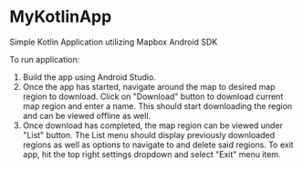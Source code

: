 # MyKotlinApp
Simple Kotlin Application utilizing Mapbox Android SDK

To run application:
1. Build the app using Android Studio.
2. Once the app has started, navigate around the map to desired map region to download. Click on "Download" button to download current map region and enter a name. This should start downloading the region and can be viewed offline as well.
3. Once download has completed, the map region can be viewed under "List" button. The List menu should display previously downloaded regions as well as options to navigate to and delete said regions. To exit app, hit the top right settings dropdown and select "Exit" menu item.

